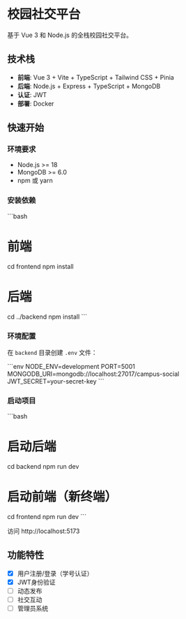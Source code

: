 # 校园社交平台

基于 Vue 3 和 Node.js 的全栈校园社交平台。

## 技术栈

- **前端**: Vue 3 + Vite + TypeScript + Tailwind CSS + Pinia
- **后端**: Node.js + Express + TypeScript + MongoDB
- **认证**: JWT
- **部署**: Docker

## 快速开始

### 环境要求
- Node.js >= 18
- MongoDB >= 6.0
- npm 或 yarn

### 安装依赖

\`\`\`bash
# 前端
cd frontend
npm install

# 后端
cd ../backend
npm install
\`\`\`

### 环境配置

在 `backend` 目录创建 `.env` 文件：

\`\`\`env
NODE_ENV=development
PORT=5001
MONGODB_URI=mongodb://localhost:27017/campus-social
JWT_SECRET=your-secret-key
\`\`\`

### 启动项目

\`\`\`bash
# 启动后端
cd backend
npm run dev

# 启动前端（新终端）
cd frontend
npm run dev
\`\`\`

访问 http://localhost:5173

## 功能特性

- [x] 用户注册/登录（学号认证）
- [x] JWT身份验证
- [ ] 动态发布
- [ ] 社交互动
- [ ] 管理员系统 
